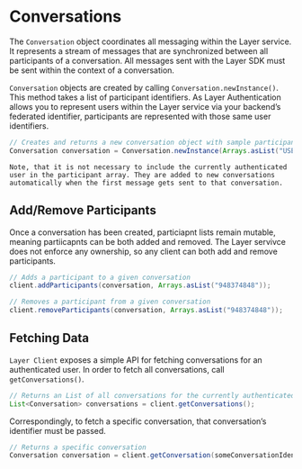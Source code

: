 # Conversations

The `Conversation` object coordinates all messaging within the Layer service. It represents a stream of messages that are synchronized between all participants of a conversation. All messages sent with the Layer SDK must be sent within the context of a conversation.

`Conversation` objects are created by calling `Conversation.newInstance()`. This method takes a list of participant identifiers.  As Layer Authentication allows you to represent users within the Layer service via your backend’s federated identifier, participants are represented with those same user identifiers. 

```java
// Creates and returns a new conversation object with sample participant identifiers
Conversation conversation = Conversation.newInstance(Arrays.asList("USER-IDENTIFIER"));
```

```emphasis
Note, that it is not necessary to include the currently authenticated user in the participant array. They are added to new conversations automatically when the first message gets sent to that conversation.
```

## Add/Remove Participants

Once a conversation has been created, particiapnt lists remain mutable, meaning partiicapnts can be both added and removed. The Layer servivce does not enforce any ownership, so any client can both add and remove participants.

```java
// Adds a participant to a given conversation
client.addParticipants(conversation, Arrays.asList("948374848"));

// Removes a participant from a given conversation
client.removeParticipants(conversation, Arrays.asList("948374848"));
```
## Fetching Data

`Layer Client` exposes a simple API for fetching conversations for an authenticated user. In order to fetch all conversations, call `getConversations()`. 

```java
// Returns an List of all conversations for the currently authenticated user
List<Conversation> conversations = client.getConversations();
```
Correspondingly, to fetch a specific conversation, that conversation’s identifier must be passed. 

```java
// Returns a specific conversation
Conversation conversation = client.getConversation(someConversationIdentifier);
```
